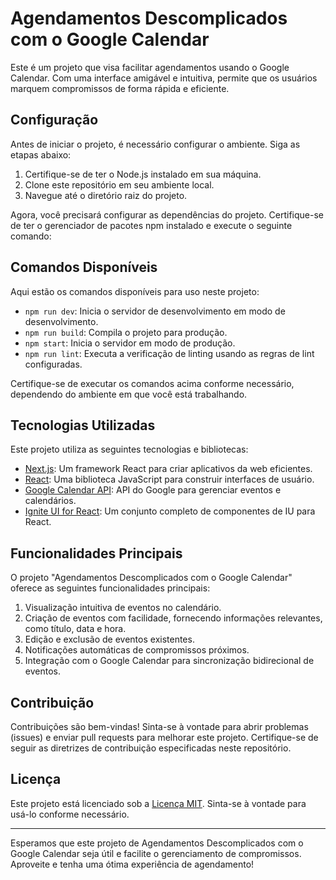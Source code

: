 # Agendamentos Descomplicados com o Google Calendar

Este é um projeto que visa facilitar agendamentos usando o Google Calendar. Com uma interface amigável e intuitiva, permite que os usuários marquem compromissos de forma rápida e eficiente.

## Configuração

Antes de iniciar o projeto, é necessário configurar o ambiente. Siga as etapas abaixo:

1. Certifique-se de ter o Node.js instalado em sua máquina.
2. Clone este repositório em seu ambiente local.
3. Navegue até o diretório raiz do projeto.

Agora, você precisará configurar as dependências do projeto. Certifique-se de ter o gerenciador de pacotes npm instalado e execute o seguinte comando:


## Comandos Disponíveis

Aqui estão os comandos disponíveis para uso neste projeto:

- `npm run dev`: Inicia o servidor de desenvolvimento em modo de desenvolvimento.
- `npm run build`: Compila o projeto para produção.
- `npm start`: Inicia o servidor em modo de produção.
- `npm run lint`: Executa a verificação de linting usando as regras de lint configuradas.

Certifique-se de executar os comandos acima conforme necessário, dependendo do ambiente em que você está trabalhando.

## Tecnologias Utilizadas

Este projeto utiliza as seguintes tecnologias e bibliotecas:

- [Next.js](https://nextjs.org/): Um framework React para criar aplicativos da web eficientes.
- [React](https://reactjs.org/): Uma biblioteca JavaScript para construir interfaces de usuário.
- [Google Calendar API](https://developers.google.com/calendar): API do Google para gerenciar eventos e calendários.
- [Ignite UI for React](https://www.infragistics.com/products/ignite-ui-react): Um conjunto completo de componentes de IU para React.

## Funcionalidades Principais

O projeto "Agendamentos Descomplicados com o Google Calendar" oferece as seguintes funcionalidades principais:

1. Visualização intuitiva de eventos no calendário.
2. Criação de eventos com facilidade, fornecendo informações relevantes, como título, data e hora.
3. Edição e exclusão de eventos existentes.
4. Notificações automáticas de compromissos próximos.
5. Integração com o Google Calendar para sincronização bidirecional de eventos.

## Contribuição

Contribuições são bem-vindas! Sinta-se à vontade para abrir problemas (issues) e enviar pull requests para melhorar este projeto. Certifique-se de seguir as diretrizes de contribuição especificadas neste repositório.

## Licença

Este projeto está licenciado sob a [Licença MIT](LICENSE). Sinta-se à vontade para usá-lo conforme necessário.

---

Esperamos que este projeto de Agendamentos Descomplicados com o Google Calendar seja útil e facilite o gerenciamento de compromissos. Aproveite e tenha uma ótima experiência de agendamento!
